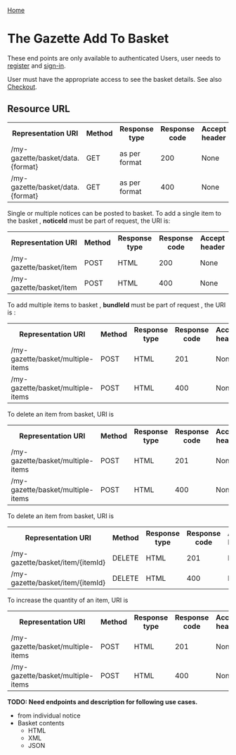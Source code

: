 [Home](../home.md)
# The Gazette Add To Basket #

These end points are only available to authenticated Users, user needs  to [register](../authentication/registration.md) and [sign-in](../authentication/sign-in.md).

User must have the appropriate access to see the basket details. See also [Checkout](checkout.md).

## Resource URL ##

<table>
<tr>
	<th>Representation URI</th>
	<th>Method</th>
	<th>Response type</th>
	<th>Response code</th>
	<th>Accept header​</th>
</tr>
<tr>
	<td>/my-gazette/basket/data.{format}</td>
	<td>GET</td>
	<td>as per format</td>
	<td>200</td>
	<td>None</td>
</tr>
<tr>
	<td>/my-gazette/basket/data.{format}</td>
	<td>GET</td>
	<td>as per format</td>
	<td>400</td>
	<td>None</td>
</tr>
</table>


Single or multiple notices can be posted to basket. To add a single item to the basket , **noticeId** must be part of request, the URI is: 

<table>
<tr>
	<th>Representation URI</th>
	<th>Method</th>
	<th>Response type</th>
	<th>Response code</th>
	<th>Accept header​</th>
</tr>
<tr>
	<td>/my-gazette/basket/item</td>
	<td>POST</td>
	<td>HTML</td>
	<td>200</td>
	<td>None</td>
</tr>
<tr>
	<td>/my-gazette/basket/item</td>
	<td>POST</td>
	<td>HTML</td>
	<td>400</td>
	<td>None</td>
</tr>
</table>

To add multiple items to basket , **bundleId** must be part of request , the URI is :

<table>
<tr>
	<th>Representation URI</th>
	<th>Method</th>
	<th>Response type</th>
	<th>Response code</th>
	<th>Accept header​</th>
</tr>
<tr>
	<td>/my-gazette/basket/multiple-items</td>
	<td>POST</td>
	<td>HTML</td>
	<td>201</td>
	<td>None</td>
</tr>
<tr>
	<td>/my-gazette/basket/multiple-items</td>
	<td>POST</td>
	<td>HTML</td>
	<td>400</td>
	<td>None</td>
</tr>
</table>

To delete an item from basket, URI is 

<table>
<tr>
	<th>Representation URI</th>
	<th>Method</th>
	<th>Response type</th>
	<th>Response code</th>
	<th>Accept header​</th>
</tr>
<tr>
	<td>/my-gazette/basket/multiple-items</td>
	<td>POST</td>
	<td>HTML</td>
	<td>201</td>
	<td>None</td>
</tr>
<tr>
	<td>/my-gazette/basket/multiple-items</td>
	<td>POST</td>
	<td>HTML</td>
	<td>400</td>
	<td>None</td>
</tr>
</table>




To delete an item from basket, URI is 
<table>
<tr>
	<th>Representation URI</th>
	<th>Method</th>
	<th>Response type</th>
	<th>Response code</th>
	<th>Accept header​</th>
</tr>
<tr>
	<td>/my-gazette/basket/item/{itemId}</td>
	<td>DELETE</td>
	<td>HTML</td>
	<td>201</td>
	<td>None</td>
</tr>
<tr>
	<td>/my-gazette/basket/item/{itemId}</td>
	<td>DELETE</td>
	<td>HTML</td>
	<td>400</td>
	<td>None</td>
</tr>
</table>

To increase the quantity of an item, URI is


<table>
<tr>
	<th>Representation URI</th>
	<th>Method</th>
	<th>Response type</th>
	<th>Response code</th>
	<th>Accept header​</th>
</tr>
<tr>
	<td>/my-gazette/basket/multiple-items</td>
	<td>POST</td>
	<td>HTML</td>
	<td>201</td>
	<td>None</td>
</tr>
<tr>
	<td>/my-gazette/basket/multiple-items</td>
	<td>POST</td>
	<td>HTML</td>
	<td>400</td>
	<td>None</td>
</tr>
</table>

**TODO: Need endpoints and description for following use cases.**






- from individual notice
- Basket contents
  - HTML
  - XML
  - JSON

